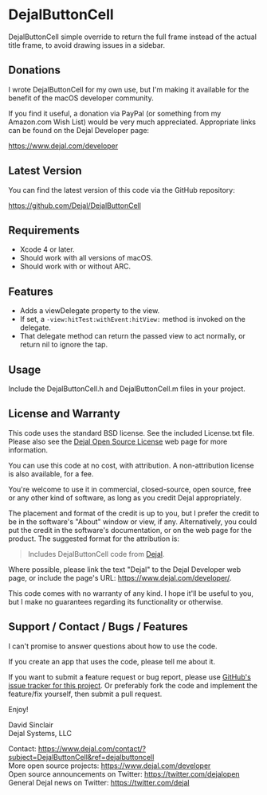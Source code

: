 DejalButtonCell
===============

DejalButtonCell simple override to return the full frame instead of the actual title frame, to avoid drawing issues in a sidebar.


Donations
---------

I wrote DejalButtonCell for my own use, but I'm making it available for the benefit of the macOS developer community.

If you find it useful, a donation via PayPal (or something from my Amazon.com Wish List) would be very much appreciated. Appropriate links can be found on the Dejal Developer page:

<https://www.dejal.com/developer>


Latest Version
--------------

You can find the latest version of this code via the GitHub repository:

<https://github.com/Dejal/DejalButtonCell>


Requirements
------------

- Xcode 4 or later.
- Should work with all versions of macOS.
- Should work with or without ARC.


Features
--------

- Adds a viewDelegate property to the view.
- If set, a `-view:hitTest:withEvent:hitView:` method is invoked on the delegate.
- That delegate method can return the passed view to act normally, or return nil to ignore the tap.


Usage
-----

Include the DejalButtonCell.h and DejalButtonCell.m files in your project.


License and Warranty
--------------------

This code uses the standard BSD license.  See the included License.txt file.  Please also see the [Dejal Open Source License](https://www.dejal.com/developer/license/) web page for more information.

You can use this code at no cost, with attribution.  A non-attribution license is also available, for a fee.

You're welcome to use it in commercial, closed-source, open source, free or any other kind of software, as long as you credit Dejal appropriately.

The placement and format of the credit is up to you, but I prefer the credit to be in the software's "About" window or view, if any. Alternatively, you could put the credit in the software's documentation, or on the web page for the product. The suggested format for the attribution is:

> Includes DejalButtonCell code from [Dejal](https://www.dejal.com/developer/).

Where possible, please link the text "Dejal" to the Dejal Developer web page, or include the page's URL: <https://www.dejal.com/developer/>.

This code comes with no warranty of any kind.  I hope it'll be useful to you, but I make no guarantees regarding its functionality or otherwise.


Support / Contact / Bugs / Features
-----------------------------------

I can't promise to answer questions about how to use the code.

If you create an app that uses the code, please tell me about it.

If you want to submit a feature request or bug report, please use [GitHub's issue tracker for this project](https://github.com/Dejal/DejalButtonCell/issues).  Or preferably fork the code and implement the feature/fix yourself, then submit a pull request.

Enjoy!

David Sinclair  
Dejal Systems, LLC


Contact: <https://www.dejal.com/contact/?subject=DejalButtonCell&ref=dejalbuttoncell>  
More open source projects: <https://www.dejal.com/developer>  
Open source announcements on Twitter: <https://twitter.com/dejalopen>  
General Dejal news on Twitter: <https://twitter.com/dejal>

